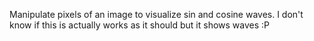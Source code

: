 Manipulate pixels of an image to visualize sin and cosine waves. 
I don't know if this is actually works as it should but it shows waves :P
